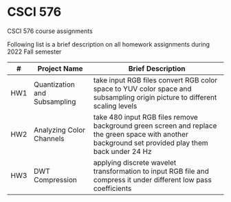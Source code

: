 # CSCI 576
CSCI 576 course assignments

Following list is a brief description on all homework assignments during 2022 Fall semester

|#  |Project Name|Brief Description|
|---|-----------|-|
|HW1|Quantization and Subsampling|take input RGB files convert RGB color space to YUV color space and subsampling origin picture to different scaling levels|
|HW2|Analyzing Color Channels|take 480 input RGB files remove background green screen and replace the green space with another background set provided play them back under 24 Hz|
|HW3|DWT Compression|applying discrete wavelet transformation to input RGB file and compress it under different low pass coefficients|
